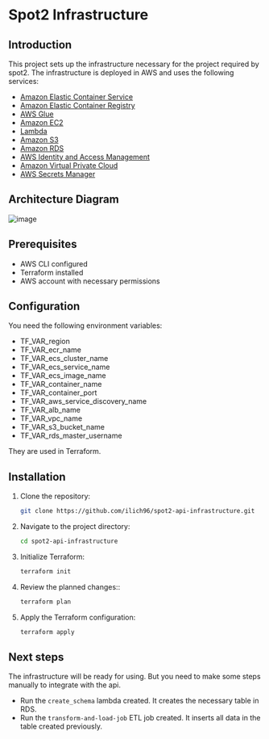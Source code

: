 # Spot2 Infrastructure

## Introduction
This project sets up the infrastructure necessary for the project required by spot2.
The infrastructure is deployed in AWS and uses the following services:
- [Amazon Elastic Container Service](https://aws.amazon.com/ecs/)
- [Amazon Elastic Container Registry](https://aws.amazon.com/ecr/)
- [AWS Glue](https://aws.amazon.com/glue/)
- [Amazon EC2](https://aws.amazon.com/ec2/)
- [Lambda](https://aws.amazon.com/lambda/)
- [Amazon S3](https://aws.amazon.com/s3/)
- [Amazon RDS](https://aws.amazon.com/rds/)
- [AWS Identity and Access Management](https://aws.amazon.com/iam/)
- [Amazon Virtual Private Cloud](https://aws.amazon.com/vpc/)
- [AWS Secrets Manager](https://aws.amazon.com/secrets-manager/)

## Architecture Diagram
![image](https://drive.google.com/uc?export=view&id=1QaQ5K2uPDhekFrqnblnu9t_Ibr_cdqY-)

## Prerequisites
- AWS CLI configured
- Terraform installed
- AWS account with necessary permissions

## Configuration
You need the following environment variables:
- TF_VAR_region
- TF_VAR_ecr_name
- TF_VAR_ecs_cluster_name
- TF_VAR_ecs_service_name
- TF_VAR_ecs_image_name
- TF_VAR_container_name
- TF_VAR_container_port
- TF_VAR_aws_service_discovery_name
- TF_VAR_alb_name
- TF_VAR_vpc_name
- TF_VAR_s3_bucket_name
- TF_VAR_rds_master_username

They are used in Terraform.

## Installation
1. Clone the repository:
   ```bash
   git clone https://github.com/ilich96/spot2-api-infrastructure.git
   ```
   
2. Navigate to the project directory:
   ```bash
   cd spot2-api-infrastructure
   ```

3. Initialize Terraform:
   ```bash
   terraform init
   ```

4. Review the planned changes::
   ```bash
   terraform plan
   ```

5. Apply the Terraform configuration:
   ```bash
   terraform apply
   ```
   
## Next steps
The infrastructure will be ready for using. But you need to make some steps manually to integrate with
the api.

- Run the `create_schema` lambda created. It creates the necessary table in RDS.
- Run the `transform-and-load-job` ETL job created. It inserts all data in the table created
previously.
